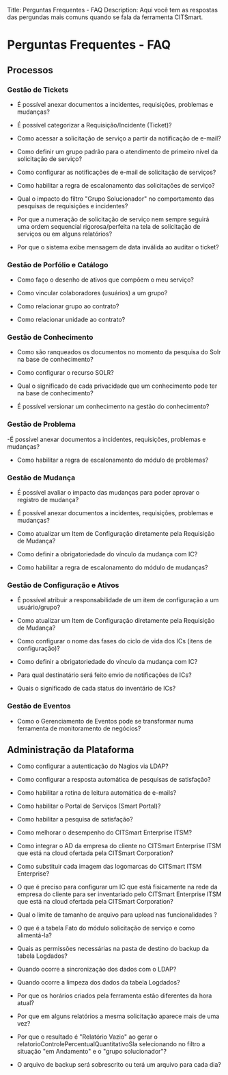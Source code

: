 Title: Perguntas Frequentes - FAQ
Description: Aqui você tem as respostas das pergundas mais comuns quando se fala da ferramenta CITSmart.

# Perguntas Frequentes - FAQ

## Processos

### Gestão de Tickets

- É possível anexar documentos a incidentes, requisições, problemas e mudanças?

- É possível categorizar a Requisição/Incidente (Ticket)?

- Como acessar a solicitação de serviço a partir da notificação de e-mail?

- Como definir um grupo padrão para o atendimento de primeiro nível da solicitação de serviço?

- Como configurar as notificações de e-mail de solicitação de serviços?

- Como habilitar a regra de escalonamento das solicitações de serviço?

- Qual o impacto do filtro "Grupo Solucionador" no comportamento das pesquisas de requisições e incidentes?

- Por que a numeração de solicitação de serviço nem sempre seguirá uma ordem sequencial rigorosa/perfeita na tela de solicitação de serviços ou em alguns relatórios?

- Por que o sistema exibe mensagem de data inválida ao auditar o ticket?

### Gestão de Porfólio e Catálogo

- Como faço o desenho de ativos que compõem o meu serviço?

- Como vincular colaboradores (usuários) a um grupo?

- Como relacionar grupo ao contrato?

- Como relacionar unidade ao contrato?

### Gestão de Conhecimento

- Como são ranqueados os documentos no momento da pesquisa do Solr na base de conhecimento?

- Como configurar o recurso SOLR?

- Qual o significado de cada privacidade que um conhecimento pode ter na base de conhecimento?

- É possível versionar um conhecimento na gestão do conhecimento?

### Gestão de Problema

-É possível anexar documentos a incidentes, requisições, problemas e mudanças?

- Como habilitar a regra de escalonamento do módulo de problemas?

### Gestão de Mudança

- É possível avaliar o impacto das mudanças para poder aprovar o registro de mudança?

- É possível anexar documentos a incidentes, requisições, problemas e mudanças?

- Como atualizar um Item de Configuração diretamente pela Requisição de Mudança?

- Como definir a obrigatoriedade do vínculo da mudança com IC?

- Como habilitar a regra de escalonamento do módulo de mudanças?

### Gestão de Configuração e Ativos

- É possível atribuir a responsabilidade de um item de configuração a um usuário/grupo?

- Como atualizar um Item de Configuração diretamente pela Requisição de Mudança?

- Como configurar o nome das fases do ciclo de vida dos ICs (itens de configuração)?

- Como definir a obrigatoriedade do vínculo da mudança com IC?

- Para qual destinatário será feito envio de notificações de ICs?

- Quais o significado de cada status do inventário de ICs?


### Gestão de Eventos

- Como o Gerenciamento de Eventos pode se transformar numa ferramenta de monitoramento de negócios?


## Administração da Plataforma

- Como configurar a autenticação do Nagios via LDAP?

- Como configurar a resposta automática de pesquisas de satisfação?

- Como habilitar a rotina de leitura automática de e-mails?

- Como habilitar o Portal de Serviços (Smart Portal)?

- Como habilitar a pesquisa de satisfação?

- Como melhorar o desempenho do CITSmart Enterprise ITSM?

- Como integrar o AD da empresa do cliente no CITSmart Enterprise ITSM que está na cloud ofertada pela CITSmart Corporation?

- Como substituir cada imagem das logomarcas do CITSmart ITSM Enterprise?

- O que é preciso para configurar um IC que está fisicamente na rede da empresa do cliente para ser inventariado pelo CITSmart Enterprise ITSM que está na cloud ofertada pela CITSmart Corporation?

- Qual o limite de tamanho de arquivo para upload nas funcionalidades ?

- O que é a tabela Fato do módulo solicitação de serviço e como alimentá-la?

- Quais as permissões necessárias na pasta de destino do backup da tabela Logdados?

- Quando ocorre a sincronização dos dados com o LDAP?

- Quando ocorre a limpeza dos dados da tabela Logdados?

- Por que os horários criados pela ferramenta estão diferentes da hora atual?

- Por que em alguns relatórios a mesma solicitação aparece mais de uma vez?

- Por que o resultado é "Relatório Vazio" ao gerar o relatorioControlePercentualQuantitativoSla selecionando no filtro a situação "em Andamento" e o "grupo solucionador"?

- O arquivo de backup será sobrescrito ou terá um arquivo para cada dia?

